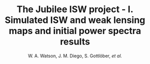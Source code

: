 ---
number: "9"
title: "The Jubilee ISW project - I. Simulated ISW and weak lensing maps and initial power spectra results"
arxiv_link: "https://arxiv.org/abs/1307.1712"
arxiv_id: "1307.1712"
author: "W. A. Watson, J. M. Diego, S. Gottl&ouml;ber, <em>et al.</em>"
reviewed: True
journal: "MNRAS, 438, 412 (2014)"
doi: "10.1093/mnras/stt2208"
---